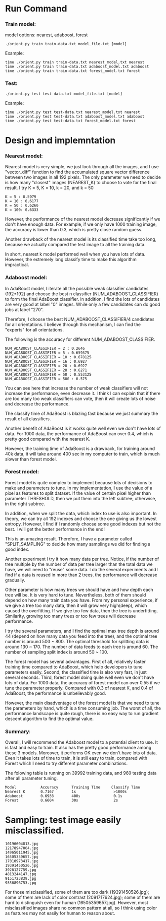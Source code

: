 # Run Command

### Train model:

model options: nearest, adaboost, forest

```
./orient.py train train-data.txt model_file.txt [model]
```

Example:

```
time ./orient.py train train-data.txt nearest_model.txt nearest
time ./orient.py train train-data.txt adaboost_model.txt adaboost
time ./orient.py train train-data.txt forest_model.txt forest
```

### Test:

```
./orient.py test test-data.txt model_file.txt [model]
```

Example:

```
time ./orient.py test test-data.txt nearest_model.txt nearest
time ./orient.py test test-data.txt adaboost_model.txt adaboost
time ./orient.py test test-data.txt forest_model.txt forest
```

# Design and implemntation

### Nearest model:

Nearest model is very simple, we just look through all the images,
and I use "vector_diff" function to find the accumulated square vector difference between
two images in all 192 pixels. The only parameter we need to decide is how many "closest"
images (NEAREST_K) to choose to vote for the final result.
I try K = 5, K = 10, k = 20, and k = 50

```
K = 5 : 0.5979
K = 10 : 0.6177
K = 50 : 0.6260
K = 100: 0.6333
```

However, the performance of the nearest model decrease significantly if we don't have enough
data. For example, if we only have 1000 training image, the accuracy is lower than 0.3,
which is pretty close random guess.

Another drawback of the nearest model is its classified time take too long,
because we actually compared the test image to all the training data.

In short, nearest k model performed well when you have lots of data. However,
the extremely long classify time to make this algorithm impractical.

### Adaboost model:

In AdaBoost model, I iterate all the possible weak classifier candidates (192\*192)
and choose the best n classifier (NUM_ADABOOST_CLASSIFIER) to form the
final AdaBoost classifier. In addition, I find the lots of candidates are very
good at label "0" images. While only a few candidates can do good jobs at label "270".

Therefore, I choose the best NUM_ADABOOST_CLASSIFIER/4 candidates for all orientations.
I believe through this mechanism, I can find the "experts" for all orientations.

The following is the accuracy for different NUM_ADABOOST_CLASSIFIER.

```
NUM_ADABOOST_CLASSIFIER = 2 : 0.2646
NUM_ADABOOST_CLASSIFIER = 5 : 0.659375
NUM_ADABOOST_CLASSIFIER = 10 : 0.678125
NUM_ADABOOST_CLASSIFIER = 16 : 0.6927
NUM_ADABOOST_CLASSIFIER = 20 : 0.6927
NUM_ADABOOST_CLASSIFIER = 28 : 0.6271
NUM_ADABOOST_CLASSIFIER = 50 : 0.553125
NUM_ADABOOST_CLASSIFIER = 500 : 0.575
```

You can see here that increase the number of weak classifiers will not increase
the performance, even decrease it.
I think I can explain that if there are too many too weak classifiers can vote,
then it will create lots of noise and decrease the performance.

The classify time of AdaBoost is blazing fast because we just summary the
result of all classifiers.

Another benefit of AdaBoost is it works quite well even we don't have lots of data.
For 1000 data, the performance of AdaBoost can over 0.4, which is pretty good
compared with the nearest K.

However, the training time of AdaBoost is a drawback, for training around 40k
data, it will take around 400 sec in my computer to train, which is much slower
than forest model.

### Forest model:

Forest model is quite complex to implement because lots of decisions to make
and parameters to tune.
In my implementation, I use the value of a pixel as features to split dataset.
If the value of certain pixel higher than parameter THRESHOLD, then
we put them into the left subtree, otherwise, in the right subtree.

In addition, when we split the data, which index to use is also important.
In theory, we can try all 192 indexes and choose the one giving us the lowest entropy.
However, I find if I randomly choose some good indexes but not the best.
I will get the better performance in the end!

This is an amazing result. Therefore, I have a parameter called "SPLIT_SAMPLING"
to decide how many samplings we did for finding a good index.

Another experiment I try it how many data per tree. Notice, if the number of tree
multiple by the number of data per tree larger than the total data we have,
we will need to "reuse" some data. I do the several experiments and I find if
a data is reused in more than 2 trees, the performance will decrease
gradually.

Other parameter is how many trees we should have and how depth each tree will be.
It is very hard to tune. Nevertheless, both of them should depend on how many
train data you have. From my personal experience, if we give a tree too many data,
then it will grow very high(deep), which caused the overfitting. If we give too few
data, then the tree is underfitting. Similarity, growing too many trees or too few
trees will decrease performance.

I try the several parameters, and I find the optimal max tree depth is around 44
(depend on how many data you feed into the tree),
and the optimal tree number is around 500 ~ 800. The optimal threshold for
splitting data is around 130 ~ 170. The number of data feeds to each tree is
around 60. The number of sampling split index is around 50 ~ 100.

The forest model has several advantages. First of all, relatively faster training
time compared to AdaBoost, which help developers to tune parameters easily.
Second, the classified time is also very fast, in just several seconds.
Third, forest model doing quite well even we don't have lots of data.
For 1000 data, the accuracy of forest model can over 0.55 if we tune the
parameter properly. Compared with 0.3 of nearest K, and 0.4 of AdaBoost,
the performance is unbelievably good.

However, the main disadventage of the forest model is that we need to
tune the parameters by hand, which is a time consuming job. The worst of all,
the performance landscape is quite rough, there is no easy way to run
gradient descent algorithm to find the optimal value.

### Summary:

Overall, I will recommend the Adaboost model to a potential client to use.
It is fast and easy to train. It also has the pretty good performance among
these 3 models. Moreover, it performs OK even we don't have lots of data.
Even it takes lots of time to train, it is still easy to train,
compared with Forest which I need to try different parameter combinations.

The folowing table is running on 39992 training data, and 960 testing data
after all parameter tuning.

```
Model           Accuracy      Training Time     Classify Time
Nearest K       0.7167        1s                 >1000s
Adaboost        0.6938        400s               0.1s
Forest          0.6604        30s                2s
```

# Sampling: test image easily misclassified.

```
10196604813.jpg
12178947064.jpg
14965011945.jpg
16505359657.jpg
17010973417.jpg
19391450526.jpg
3926127759.jpg
4813244147.jpg
9151723839.jpg
9356896753.jpg
```

For those misclassified, some of them are too dark (19391450526.jpg);
some of them are lack of color contrast (2091717624.jpg);
some of them are hard to distinguish even for human (16505359657.jpg).
However, most misclassified images share no common pattern at all,
so I think using color as features may not easily for human to reason about.
